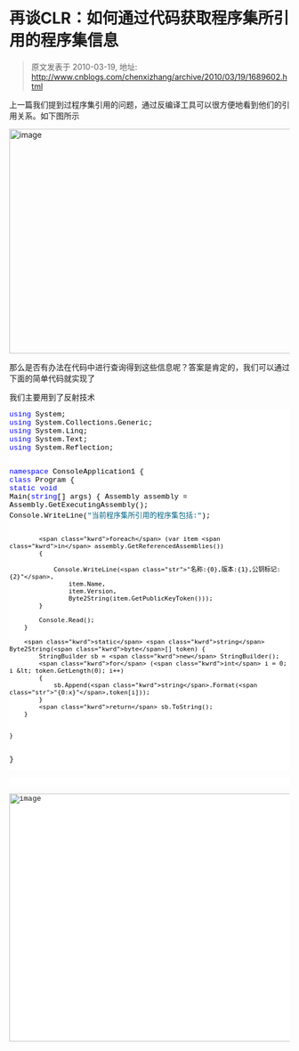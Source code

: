 # 再谈CLR：如何通过代码获取程序集所引用的程序集信息 
> 原文发表于 2010-03-19, 地址: http://www.cnblogs.com/chenxizhang/archive/2010/03/19/1689602.html 


<p>上一篇我们提到过程序集引用的问题，通过反编译工具可以很方便地看到他们的引用关系。如下图所示</p> <p><a class="thickbox" href="http://images.cnblogs.com/cnblogs_com/chenxizhang/WindowsLiveWriter/CLR_92BA/image_2.png"><img title="image" border="0" alt="image" src="http://images.cnblogs.com/cnblogs_com/chenxizhang/WindowsLiveWriter/CLR_92BA/image_thumb.png" width="644" height="404"></a> </p> <p>那么是否有办法在代码中进行查询得到这些信息呢？答案是肯定的，我们可以通过下面的简单代码就实现了</p> <p>我们主要用到了反射技术</p><pre class="csharpcode"><span class="kwrd">using</span> System;
<span class="kwrd">using</span> System.Collections.Generic;
<span class="kwrd">using</span> System.Linq;
<span class="kwrd">using</span> System.Text;
<span class="kwrd">using</span> System.Reflection;

<span class="kwrd">namespace</span> ConsoleApplication1
{
    <span class="kwrd">class</span> Program
    {
        <span class="kwrd">static</span> <span class="kwrd">void</span> Main(<span class="kwrd">string</span>[] args)
        {
            Assembly assembly = Assembly.GetExecutingAssembly();
            Console.WriteLine(<span class="str">"当前程序集所引用的程序集包括:"</span>);

            <span class="kwrd">foreach</span> (var item <span class="kwrd">in</span> assembly.GetReferencedAssemblies())
            {

                Console.WriteLine(<span class="str">"名称:{0},版本:{1},公钥标记:{2}"</span>,
                    item.Name,
                    item.Version,
                    Byte2String(item.GetPublicKeyToken()));
            }

            Console.Read();
        }

        <span class="kwrd">static</span> <span class="kwrd">string</span> Byte2String(<span class="kwrd">byte</span>[] token) {
            StringBuilder sb = <span class="kwrd">new</span> StringBuilder();
            <span class="kwrd">for</span> (<span class="kwrd">int</span> i = 0; i &lt; token.GetLength(0); i++)
            {
                sb.Append(<span class="kwrd">string</span>.Format(<span class="str">"{0:x}"</span>,token[i]));
            }
            <span class="kwrd">return</span> sb.ToString();
        }


    }
}</pre><pre class="csharpcode">&nbsp;</pre><pre class="csharpcode"><a class="thickbox" href="http://images.cnblogs.com/cnblogs_com/chenxizhang/WindowsLiveWriter/CLR_92BA/image_4.png"><img title="image" border="0" alt="image" src="http://images.cnblogs.com/cnblogs_com/chenxizhang/WindowsLiveWriter/CLR_92BA/image_thumb_1.png" width="681" height="446"></a> 
</pre>
<style type="text/css">.csharpcode, .csharpcode pre
{
	font-size: small;
	color: black;
	font-family: consolas, "Courier New", courier, monospace;
	background-color: #ffffff;
	/*white-space: pre;*/
}
.csharpcode pre { margin: 0em; }
.csharpcode .rem { color: #008000; }
.csharpcode .kwrd { color: #0000ff; }
.csharpcode .str { color: #006080; }
.csharpcode .op { color: #0000c0; }
.csharpcode .preproc { color: #cc6633; }
.csharpcode .asp { background-color: #ffff00; }
.csharpcode .html { color: #800000; }
.csharpcode .attr { color: #ff0000; }
.csharpcode .alt 
{
	background-color: #f4f4f4;
	width: 100%;
	margin: 0em;
}
.csharpcode .lnum { color: #606060; }
</style>